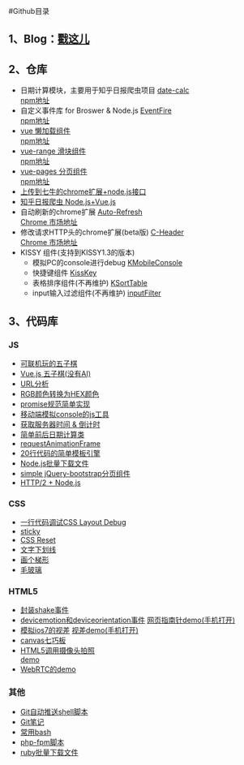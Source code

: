 #Github目录

## 1、Blog：[戳这儿](https://github.com/ccforward/cc/issues?q=is%3Aopen)

## 2、仓库
* 日期计算模块，主要用于知乎日报爬虫项目 [date-calc](https://github.com/ccforward/date-calc)  
  [npm地址](https://www.npmjs.com/package/date-calc)
* 自定义事件库 for Broswer & Node.js [EventFire](https://github.com/ccforward/EventFire)  
  [npm地址](https://www.npmjs.com/package/EventFire)
* [vue 懒加载组件](https://github.com/ccforward/vue-lazy-image)  
  [npm地址](https://www.npmjs.com/package/vue-lazy-image)
* [vue-range 滑块组件](https://github.com/ccforward/cc/tree/master/vue-range)  
  [npm地址](https://www.npmjs.com/package/vue-range)
* [vue-pages 分页组件](https://github.com/ccforward/cc/tree/master/vue-pages)  
  [npm地址](https://www.npmjs.com/package/vue-pages)
* [上传到七牛的chrome扩展+node.js接口](https://github.com/ccforward/qiniu)
* [知乎日报爬虫 Node.js+Vue.js](https://github.com/ccforward/zhihu)
* 自动刷新的chrome扩展 [Auto-Refresh](https://github.com/ccforward/Auto-Refresh)  
  [Chrome 市场地址](https://chrome.google.com/webstore/detail/auto-fresh/kpmibidobilopnejmgmlihijhlmdacmc)
* 修改请求HTTP头的chrome扩展(beta版) [C-Header](https://github.com/ccforward/C-Header)  
  [Chrome 市场地址](https://chrome.google.com/webstore/detail/c-header/cpkhilpjaiopicjdglhldbgamilgegnd)
* KISSY 组件(支持到KISSY1.3的版本)
	* 模拟PC的console进行debug [KMobileConsole](https://github.com/ccforward/KMobileConsole)
	* 快捷键组件 [KissKey](https://github.com/ccforward/KissKey)
	* 表格排序组件(不再维护) [KSortTable](https://github.com/ccforward/KSortTable)
	* input输入过滤组件(不再维护) [inputFilter](https://github.com/ccforward/inputFilter)

## 3、代码库
### JS
* [可联机玩的五子棋](https://github.com/ccforward/cc/tree/master/chess)
* [Vue.js 五子棋(没有AI)](http://ccforward.github.io/game/chess/chess.html)
* [URL分析](https://github.com/ccforward/cc/tree/master/URLParse)
* [RGB颜色转换为HEX颜色](https://github.com/ccforward/cc/tree/master/RGB2HEX)
* [promise规范简单实现](https://github.com/ccforward/cc/tree/master/promise)
* [移动端模拟console的js工具](https://github.com/ccforward/cc/tree/master/mobileConsole)
* [获取服务器时间 & 倒计时](https://github.com/ccforward/cc/tree/master/countdown)
* [简单前后日期计算类](https://github.com/ccforward/cc/tree/master/date)
* [requestAnimationFrame](https://github.com/ccforward/cc/blob/master/css3/requestAnimationFrame.js)
* [20行代码的简单模板引擎](https://github.com/ccforward/cc/blob/master/simple-template/index.js)
* [Node.js批量下载文件](https://github.com/ccforward/cc/blob/master/download/down.js)
* [simple jQuery-bootstrap分页组件](https://github.com/ccforward/cc/blob/master/pagination/pagination.js)
* [HTTP/2 + Node.js](https://github.com/ccforward/cc/blob/master/h2-node)


### CSS
* [一行代码调试CSS Layout Debug](https://github.com/ccforward/cc/issues/3)
* [sticky](http://ccforward.github.io/demos/css/sticky/index.html)
* [CSS Reset](https://github.com/ccforward/cc/blob/master/cssreset/index.css)
* [文字下划线](http://ccforward.github.io/css-secrets/underline/index.html)
* [画个梯形](http://ccforward.github.io/css-secrets/trapezoid/index.html)
* [毛玻璃](http://ccforward.github.io/css-secrets/frosted-glass/index.html)

### HTML5
* [封装shake事件](https://github.com/ccforward/cc/tree/master/shake)
* [devicemotion和deviceorientation事件](https://github.com/ccforward/ccforward.github.io/tree/master/demos/ios)
  [网页指南针demo(手机打开)](http://ccforward.github.io/demos/ios/compass.html)
* [模拟ios7的视差](https://github.com/ccforward/ccforward.github.io/blob/master/demos/ios/parallax.html)
  [视差demo(手机打开)](http://ccforward.github.io/demos/ios/parallax.html)
* [canvas七巧板](http://ccforward.github.io/demos/canvas/tangram.html)
* [HTML5调用摄像头拍照](https://github.com/ccforward/cc/tree/master/HTML5_camera)  
  [demo](http://ccforward.github.io/demos/webrtc/camera.html)
* [WebRTC的demo](http://ccforward.github.io/demos/webrtc/index.html)

### 其他
* [Git自动推送shell脚本](https://github.com/ccforward/cc/blob/master/git/autoPush.sh)
* [Git笔记](https://github.com/ccforward/cc/tree/master/git)
* [常用bash](https://github.com/ccforward/cc/blob/master/bash/bash.sh)
* [php-fpm脚本](https://github.com/ccforward/cc/blob/master/php-fpm/php-fpm.sh)
* [ruby批量下载文件](https://github.com/ccforward/cc/blob/master/download/down.rb)

